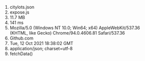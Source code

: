 1. citylots.json
2. expose.js
3. 11.7 MB
4. 141 ms
5. Mozilla/5.0 (Windows NT 10.0; Win64; x64) AppleWebKit/537.36 (KHTML, like Gecko) Chrome/94.0.4606.81 Safari/537.36
6. Github.com
7. Tue, 12 Oct 2021 18:38:02 GMT
8. application/json; charset=utf-8
9. fetchData()